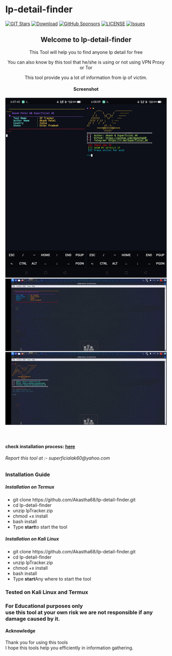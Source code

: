# Ip-detail-finder
[![GIT Stars](https://img.shields.io/github/stars/Akastha68/Ip-detail-finder)](https://github.com/Akastha68/Ip-detail-finder/)
[![Download](https://img.shields.io/npm/dt/Ip-detail-finder.svg)](https://github.com/Akastha68/Ip-detail-finder)
[![GitHub Sponsors](https://img.shields.io/github/sponsors/Akastha68)](https://github.com/Akastha68/Ip-detail-finder)
[![LICENSE](https://img.shields.io/npm/l/truecallerjs.svg)](https://github.com/Akastha68/Ip-detail-finder/blob/main/LICENSE)
[![Issues](https://img.shields.io/github/issues/Akastha68/Ip-detail-finder)](https://github.com/Akastha68/Ip-detail-finder/issues)
<header>
  <h2>Welcome to Ip-detail-finder</h2>
  <p>This Tool will help you to find anyone Ip detail for free</p>
  <p>
    You can also know by this tool that he/she is using or not using VPN Proxy or Tor
  </p>
  <p>
    This tool provide you a lot of information from ip of victim.
  </p>
  <div>
    <h4>Screenshot </h4>
    <img  src="https://raw.githubusercontent.com/Akastha68/Ip-detail-finder/main/Screenshot_2024-04-14-06-07-45-81_84d3000e3f4017145260f7618db1d683.jpg" height="50%" width="50%"><img src="https://raw.githubusercontent.com/Akastha68/Ip-detail-finder/main/Screenshot_2024-04-14-06-08-09-54_84d3000e3f4017145260f7618db1d683.jpg" height="50%" width="50%">
    <img src="https://github.com/Akastha68/Ip-detail-finder/blob/542e6c0b9274e53d43c0e800b0357cacf8df54a0/Screenshot_2024-04-14-07-42-18-28_30a42d6a209f6598350fa5f61642e1a9.jpg">
    <img src="https://github.com/Akastha68/Ip-detail-finder/blob/542e6c0b9274e53d43c0e800b0357cacf8df54a0/Screenshot_2024-04-14-07-42-58-33_30a42d6a209f6598350fa5f61642e1a9.jpg">
  </div>
</header>

<h4>check installation process: <a href="https://www.superficialak.line.pm/tool/ip">here</a></h4>
<h6>Report this tool at :- <email>superficialak60@yahoo.com</email></h6>
<article>
  <h3>Installation Guide</h3>
  <h5>
    Installation on Termux
  </h5>
  <ul>
    <li>
      git clone https://github.com/Akastha68/Ip-detail-finder.git
    </li>
    <li>cd Ip-detail-finder</li>
    <li>unzip IpTracker.zip</li>
    <li>chmod +x install</li>
    <li>bash install</li>
    <li>Type <strong>start</strong>to start the tool</li>
  </ul>
  <h5>Installation on Kali Linux </h5>
  <ul>
    <li>
      git clone https://github.com/Akastha68/Ip-detail-finder.git
    </li>
    <li>cd Ip-detail-finder</li>
    <li>unzip IpTracker.zip</li>
    <li>chmod +x install</li>
    <li>bash install</li>
    <li>Type <strong>start</strong>Any where to start the tool</li>
  </ul>
</article>
<h3>Tested on Kali Linux and Termux</h3>
<footer>
  <h3>
    <strong>For Educational purposes</strong> only<br> use this tool at your own risk we are not responsible if any damage caused by it.
  </h3>
  <h4>Acknowledge</h4>
  <abbr>Thank you for using this tools<br>I hope this tools help you efficiently in information gathering.</abbr>
</footer>
